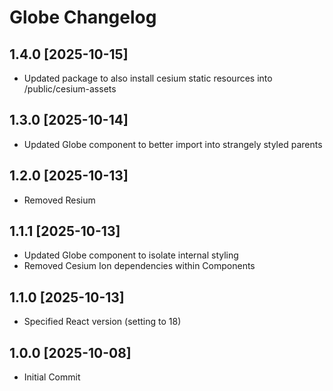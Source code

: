 # Globe Changelog

## 1.4.0 [2025-10-15]

- Updated package to also install cesium static resources into /public/cesium-assets

## 1.3.0 [2025-10-14]

- Updated Globe component to better import into strangely styled parents

## 1.2.0 [2025-10-13]

- Removed Resium

## 1.1.1 [2025-10-13]

- Updated Globe component to isolate internal styling
- Removed Cesium Ion dependencies within Components

## 1.1.0 [2025-10-13]

- Specified React version (setting to 18)

## 1.0.0 [2025-10-08]

- Initial Commit